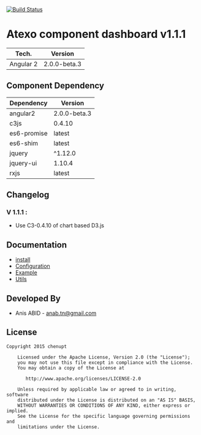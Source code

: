 [![Build Status](https://travis-ci.org/atexo-package/atexo-component-dashboard.svg?branch=master)](https://travis-ci.org/atexo-package/atexo-component-dashboard)

Atexo component dashboard 			v1.1.1
===========================================

| Tech.                   | Version      |
| ----------------------- | ------------ |
| Angular 2               | 2.0.0-beta.3 |


Component Dependency
-------------------------------------------

| Dependency              | Version      |
| ----------------------- | ------------ |
| angular2                | 2.0.0-beta.3 |
| c3js                    | 0.4.10       |
| es6-promise             | latest       |
| es6-shim                | latest       |
| jquery                  | ^1.12.0      |
| jquery-ui               | 1.10.4       |
| rxjs                    | latest       |


Changelog
-------------------------------------------
### V 1.1.1 :
* Use C3-0.4.10 of chart based D3.js

Documentation
-------------------------------------------
* [install](md/install.md)
* [Configuration](md/config.md)
* [Example](md/example.md)
* [Utils](md/utils.md)

Developed By
-------------------------------------------
 * Anis ABID - <anab.tn@gmail.com>
 
License
-------------------------------------------

    Copyright 2015 chenupt
    
        Licensed under the Apache License, Version 2.0 (the "License");
        you may not use this file except in compliance with the License.
        You may obtain a copy of the License at
    
           http://www.apache.org/licenses/LICENSE-2.0
    
        Unless required by applicable law or agreed to in writing, software
        distributed under the License is distributed on an "AS IS" BASIS,
        WITHOUT WARRANTIES OR CONDITIONS OF ANY KIND, either express or implied.
        See the License for the specific language governing permissions and
        limitations under the License.